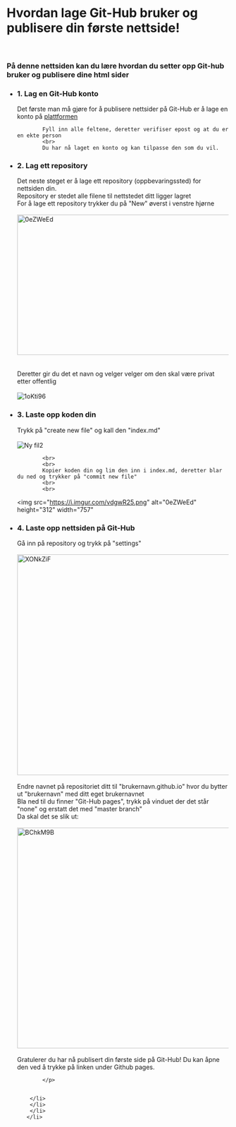 <html lang="en">
<head>
    <meta charset="UTF-8">
    <meta name="viewport" content="width=device-width, initial-scale=1.0">
    <meta http-equiv="X-UA-Compatible" content="ie=edge">
    <title>Git-Hub Tutorial</title>
</head>
<body>
   <h1>Hvordan lage Git-Hub bruker og publisere din første nettside!</h1>
   <br>
   <h3>På denne nettsiden kan du lære hvordan du setter opp Git-hub bruker og publisere dine html sider</h3>
   <ul>
       <li> 
           <h3>1. Lag en Git-Hub konto</h3> <!-- Starter med å legge ved en lenke til git-hub og forklare hvordan man lager en konto -->
           <p>Det første man må gjøre for å publisere nettsider på Git-Hub er å lage en konto på <a href="https://github.com/join?source=header-home">plattformen</a> 
            <br>
           
            Fyll inn alle feltene, deretter verifiser epost og at du er en ekte person
            <br>
            Du har nå laget en konto og kan tilpasse den som du vil.
</p>
        <li>
            <h3>2. Lag ett repository</h3>  <!--Forklarer alt steg for steg med korte punkt og bilder for at det skal være så enkelt som mulig å forstå-->
            <p> Det neste steget er å lage ett repository (oppbevaringssted) for nettsiden din.
            <br>
                Repository er stedet alle filene til nettstedet ditt ligger lagret
            <br> 
                For å lage ett repository trykker du på "New" øverst i venstre hjørne 
            <br>
            <br>
                <img src="https://i.imgur.com/0eZWeEd.png" alt="0eZWeEd" height="318" width="697">
               <br/>
            <br> <!-- Angir samme bredde for alle bildene for at det skal se mest mulig ryddig ut  -->
            <br>
            Deretter gir du det et navn og velger velger om den skal være privat etter offentlig
            <br>
            <br>
                <img src="https://i.imgur.com/1oKti96.png" alt ="1oKti96" width="">
                <br/>
</p>
        <li>
            <h3>3. Laste opp koden din</h3>
            <p>Trykk på "create new file" og kall den "index.md"
            <br>
            <br>
                <img src="https://i.imgur.com/HR4a1KZ.png" alt ="Ny fil2" width=""> <!-- Gir bildene ett navn i tilfelle bildene ikke kan vises 9oi-->
            
            <br>
            <br>
            Kopier koden din og lim den inn i index.md, deretter blar du ned og trykker på "commit new file"
            <br>
            <br> 
            
<img src="https://i.imgur.com/vdgwR25.png" alt="0eZWeEd" height="312" width="757"
</p>       
        <li>
            <h3>4. Laste opp nettsiden på Git-Hub</h3>
            <p>Gå inn på repository og trykk på "settings"
            <br>
            <br>
                <img src="https://i.imgur.com/XONkZiF.png" alt= XONkZiF width="500">
            <br>
            <br>
            Endre navnet på repositoriet ditt til "brukernavn.github.io" hvor du bytter ut "brukernavn" med ditt eget brukernavnet
            <br>
            Bla ned til du finner "Git-Hub pages", trykk på vinduet der det står "none" og erstatt det med "master branch"
            <br> 
            Da skal det se slik ut:
            <br>
            <br>
                <img src="https://i.imgur.com/BChkM9B.png" alt= BChkM9B width="500">
            <br>
            <br>
            Gratulerer du har nå publisert din første side på Git-Hub! Du kan åpne den ved å trykke på linken under Github pages.

            </p>
    

        </li>
        </li>
        </li>
       </li>
   </ul>
</body>
</html>
